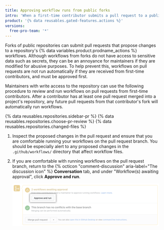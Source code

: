 ```yaml
---
title: Approving workflow runs from public forks
intro: 'When a first-time contributor submits a pull request to a public repository, a maintainer with write access must approve any workflow runs.'
product: '{% data reusables.gated-features.actions %}'
versions:
  free-pro-team: '*'
---
```


Forks of public repositories can submit pull requests that propose changes to a repository's {% data variables.product.prodname_actions %} workflows. Although workflows from forks do not have access to sensitive data such as secrets, they can be an annoyance for maintainers if they are modified for abusive purposes. To help prevent this, workflows on pull requests are not run automatically if they are received from first-time contributors, and must be approved first.

Maintainers with write access to the repository can use the following procedure to review and run workflows on pull requests from first-time contributors. After a contributor has at least one pull request merged into a project's repository, any future pull requests from that contributor's fork will automatically run workflows.

{% data reusables.repositories.sidebar-pr %}
{% data reusables.repositories.choose-pr-review %}
{% data reusables.repositories.changed-files %}
1. Inspect the proposed changes in the pull request and ensure that you are comfortable running your workflows on the pull request branch. You should be especially alert to any proposed changes in the `.github/workflows/` directory that affect workflow files.
1. If you are comfortable with running workflows on the pull request branch, return to the {% octicon "comment-discussion" aria-label="The discussion icon" %} **Conversation** tab, and under "Workflow(s) awaiting approval", click **Approve and run**.
      
    ![Approve and run workflows](/assets/images/help/pull_requests/actions-approve-and-run-workflows-from-fork.png)
